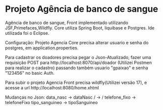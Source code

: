 # Projeto Agência de banco de sangue
Agência de banco de sangue, Front implementado utilizando JSF,Primefaces,Wildfly. Core utiliza Spring Boot, liquibase e Postgres. Ide utilizada foi o Eclipse.

Configuração:
Projeto Agencia Core precisa alterar usuario e senha do postgres, em application.properties.


Para cadastrar os doadores precisa pegar o Json-Atualizado, fazer uma requisição POST para http://localhost:8070/api/doador (Utilizei Postmen para realizar o cadastro) passando também usuario "gpaixao" e senha "123456" no basic Auth.

Para subir o projeto Agencia Front precisa wildfly(Utilizei versão 17), e acesse a url http://localhost:8080/home.xhtml

Mudanças no Json:
data_nasc -> dataNasc
\/ -> / 
telefone_fixo -> telefoneFixo
tipo_sanguineo -> tipoSanguineo



